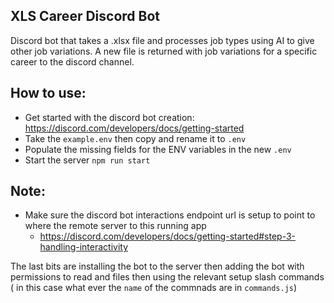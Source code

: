 ## XLS Career Discord Bot

Discord bot that takes a .xlsx file and processes job types using AI to give other job variations.
A new file is returned with job variations for a specific career to the discord channel.

## How to use:
- Get started with the discord bot creation: https://discord.com/developers/docs/getting-started
- Take the `example.env` then copy and rename it to `.env`
- Populate the missing fields for the ENV variables in the new `.env`
- Start the server `npm run start`

## Note:
- Make sure the discord bot interactions endpoint url is setup to point to where the remote server to this running app
    - https://discord.com/developers/docs/getting-started#step-3-handling-interactivity


The last bits are installing the bot to the server then adding the bot with permissions to read and files then using the relevant setup slash commands ( in this case what ever the `name` of the commnads are in `commands.js`)